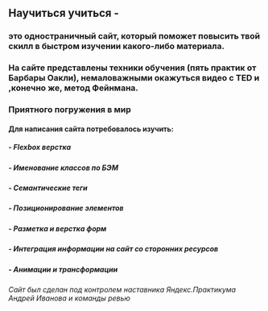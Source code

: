 ## Научиться учиться - 
### это одностраничный сайт, который поможет повысить твой скилл в быстром изучении какого-либо материала.
### На сайте представлены техники обучения (пять практик от Барбары Оакли), немаловажными окажуться видео с TED и ,конечно же, метод Фейнмана.
### Приятного погружения в мир 

#### Для написания сайта потребовалось изучить:
##### - Flexbox верстка
##### - Именование классов по БЭМ
##### - Семантические теги
##### - Позиционирование элементов
##### - Разметка и верстка форм
##### - Интеграция информации на сайт со сторонних ресурсов
##### - Анимации и трансформации

###### Сайт был сделан под контролем наставника Яндекс.Практикума Андрей Иванова и команды ревью
